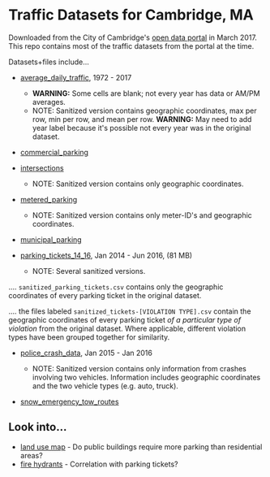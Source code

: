 # Traffic Datasets for Cambridge, MA

Downloaded from the City of Cambridge's [open data portal](https://data.cambridgema.gov/browse) in March 2017. This repo contains most of the traffic datasets from the portal at the time.

Datasets+files include...
- [average_daily_traffic](https://data.cambridgema.gov/Traffic-Parking-and-Transportation/Average-Daily-Traffic-Counts-1972-to-2017/v43b-kqeq), 1972 - 2017
  - **WARNING:** Some cells are blank; not every year has data or AM/PM averages.
  - NOTE: Sanitized version contains geographic coordinates, max per row, min per row, and mean per row. **WARNING:** May need to add year label because it's possible not every year was in the original dataset.

- [commercial_parking](https://data.cambridgema.gov/Traffic-Parking-and-Transportation/Commercial-Parking/t8tm-muns)

- [intersections](https://data.cambridgema.gov/Traffic-Parking-and-Transportation/Intersections/8m9a-yuzk)
  - NOTE: Sanitized version contains only geographic coordinates.

- [metered_parking](https://data.cambridgema.gov/Traffic-Parking-and-Transportation/Metered-Parking-Spaces/6h7q-rwhf)
  - NOTE: Sanitized version contains only meter-ID's and geographic coordinates.

- [municipal_parking](https://data.cambridgema.gov/Traffic-Parking-and-Transportation/Municipal-Parking-Lots/27w3-catu)

- [parking_tickets_14_16](https://data.cambridgema.gov/Traffic-Parking-and-Transportation/Cambridge-Parking-Tickets-for-the-period-January-2/vnxa-cuyr), Jan 2014 - Jun 2016, (81 MB)
  - NOTE: Several sanitized versions.

.... `sanitized_parking_tickets.csv` contains only the geographic coordinates of every parking ticket in the original dataset.

.... the files labeled `sanitized_tickets-[VIOLATION TYPE].csv` contain the geographic coordinates of every parking ticket _of a particular type of violation_ from the original dataset. Where applicable, different violation types have been grouped together for similarity.

- [police_crash_data](https://data.cambridgema.gov/Public-Safety/Police-Department-Crash-Data-Historical/ybny-g9cv), Jan 2015 - Jan 2016
  - NOTE: Sanitized version contains only information from crashes involving two vehicles. Information includes geographic coordinates and the two vehicle types (e.g. auto, truck).

- [snow_emergency_tow_routes](https://data.cambridgema.gov/Traffic-Parking-and-Transportation/Snow-Emergency-Tow-Routes/c28n-xhxw)


## Look into...
 - [land use map](https://data.cambridgema.gov/Planning/Land-Use-Map/srp4-fhjz) - Do public buildings require more parking than residential areas?
 - [fire hydrants](https://data.cambridgema.gov/Geographic-Information-GIS-/Hydrants/szvy-s7ga) - Correlation with parking tickets?
 